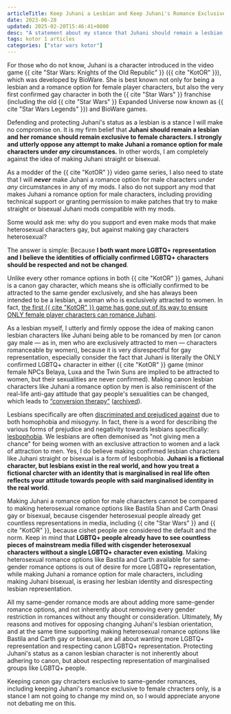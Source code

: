 ```yaml
---
articleTitle: Keep Juhani a Lesbian and Keep Juhani's Romance Exclusive to Female Characters
date: 2023-06-28
updated: 2025-02-20T15:46:41+0800
desc: "A statement about my stance that Juhani should remain a lesbian, her romance should remain exclusive to female chracters, and she should not be a romance option for male characters under any circumstances, and why."
tags: kotor 1 articles
categories: ["star wars kotor"]
---
```


For those who do not know, Juhani is a character introduced in the video game {{ cite "Star Wars: Knights of the Old Republic" }} ({{ cite "KotOR" }}), which was developed by BioWare. She is best known not only for being a lesbian and a romance option for female player characters, but also the very first confirmed gay character in both the {{ cite "Star Wars" }} franchise (including the old {{ cite "Star Wars" }} Expanded Universe now known as {{ cite "Star Wars Legends" }}) and BioWare games.

Defending and protecting Juhani's status as a lesbian is a stance I will make no compromise on. It is my firm belief that **Juhani should remain a lesbian and her romance should remain exclusive to female characters. I strongly and utterly oppose any attempt to make Juhani a romance option for male characters under _any_ circumstances.** In other words, I am completely against the idea of making Juhani straight or bisexual.

As a modder of the {{ cite "KotOR" }} video game series, I also need to state that I will ***never*** make Juhani a romance option for male characters under _any_ circumstances in any of my mods. I also do not support any mod that makes Juhani a romance option for male characters, including providing technical support or granting permission to make patches that try to make straight or bisexual Juhani mods compatible with my mods.

Some would ask me: why do you support and even make mods that make heterosexual characters gay, but against making gay characters heterosexual?

The answer is simple: Because **I both want more LGBTQ+ representation and I believe the identities of officially confirmed LGBTQ+ characters should be respected and not be changed**.

Unlike every other romance options in both {{ cite "KotOR" }} games, Juhani is a canon gay character, which means she is officially confirmed to be attracted to the same gender exclusively, and she has always been intended to be a lesbian, a woman who is exclusively attracted to women. In fact, [the first {{ cite "KotOR" }} game has gone out of its way to ensure ONLY female player characters can romance Juhani](../juhani-lesbian-evidence).

As a lesbian myself, I utterly and firmly oppose the idea of making canon lesbian characters like Juhani being able to be romanced by men (or canon gay male — as in, men who are exclusively attracted to men — characters romanceable by women), because it is very disrespectful for gay representation, especially consider the fact that Juhani is literally the ONLY confirmed LGBTQ+ character in either {{ cite "KotOR" }} game (minor female NPCs Belaya, Luxa and the Twin Suns are implied to be attracted to women, but their sexualities are never confirmed). Making canon lesbian characters like Juhani a romance option by men is also reminiscent of the real-life anti-gay attitude that gay people's sexualities can be changed, which leads to [“conversion therapy”](https://www.hrc.org/resources/the-lies-and-dangers-of-reparative-therapy) ([archived](https://web.archive.org/web/20250218052239/https://www.hrc.org/resources/the-lies-and-dangers-of-reparative-therapy)).

Lesbians specifically are often [discriminated and prejudiced against](https://en.wikipedia.org/wiki/Discrimination_against_lesbians) due to both homophobia and misogyny. In fact, there is a word for describing the various forms of prejudice and negativity towards lesbians specifically: [lesbophobia](https://en.wiktionary.org/wiki/lesbophobia). We lesbians are often demonised as "not giving men a chance" for being women with an exclusive attraction to women and a lack of attraction to men. Yes, I do believe making confirmed lesbian characters like Juhani straight or bisexual is a form of lesbophobia. **Juhani is a fictional character, but lesbians exist in the real world, and how you treat a fictional charcter with an identity that is marginalised in real life often reflects your attitude towards people with said marginalised identity in the real world**.

Making Juhani a romance option for male characters cannot be compared to making heterosexual romance options like Bastila Shan and Carth Onasi gay or bisexual, because cisgender heterosexual people already get countless representations in media, including {{ cite "Star Wars" }} and {{ cite "KotOR" }}, because cishet people are considered the default and the norm. Keep in mind that **LGBTQ+ people already have to see countless pieces of mainstream media filled with cisgender heterosexual characters without a single LGBTQ+ character even existing**. Making heterosexual romance options like Bastila and Carth available for same-gender romance options is out of desire for more LGBTQ+ representation, while making Juhani a romance option for male characters, including making Juhani bisexual, is erasing her lesbian identity and disrespecting lesbian representation.

All my same-gender romance mods are about adding more same-gender romance options, and not inherently about removing every gender restriction in romances without any thought or consideration. Ultimately, My reasons and motives for opposing changing Juhani's lesbian orientation, and at the same time supporting making heterosexual romance options like Bastila and Carth gay or bisexual, are all about wanting more LGBTQ+ representation and respecting canon LGBTQ+ representation. Protecting Juhani's status as a canon lesbian character is not inherently about adhering to canon, but about respecting representation of marginalised groups like LGBTQ+ people.

Keeping canon gay chracters exclusive to same-gender romances, including keeping Juhani's romance exclusive to female chracters only, is a stance I am not going to change my mind on, so I would appreciate anyone not debating me on this.
